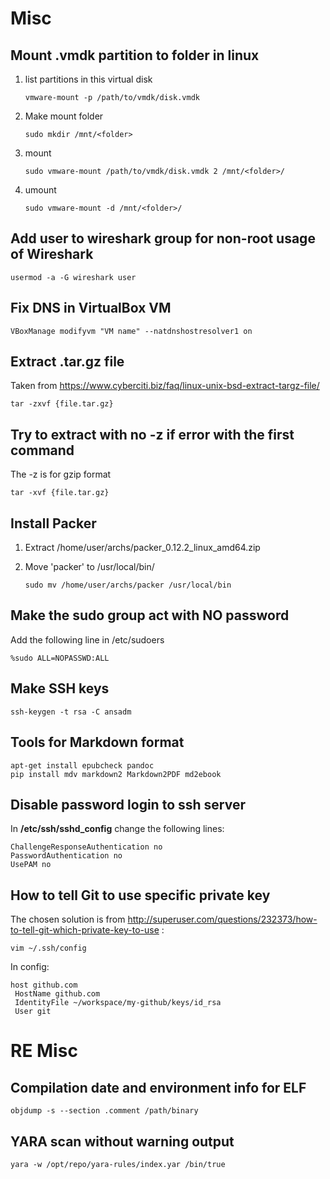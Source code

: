 # Misc

## Mount .vmdk partition to folder in linux

1. list partitions in this virtual disk

    ```
    vmware-mount -p /path/to/vmdk/disk.vmdk
    ```

1. Make mount folder

    ```
    sudo mkdir /mnt/<folder>
    ```

1. mount

    ```
    sudo vmware-mount /path/to/vmdk/disk.vmdk 2 /mnt/<folder>/
    ```

1. umount

    ```
    sudo vmware-mount -d /mnt/<folder>/
    ```

## Add user to wireshark group for non-root usage of Wireshark

```
usermod -a -G wireshark user
```

## Fix DNS in VirtualBox VM

```
VBoxManage modifyvm "VM name" --natdnshostresolver1 on
```

## Extract .tar.gz file

Taken from https://www.cyberciti.biz/faq/linux-unix-bsd-extract-targz-file/

```
tar -zxvf {file.tar.gz}
```

## Try to extract with no -z if error with the first command

The -z is for gzip format

```
tar -xvf {file.tar.gz}
```

## Install Packer

1. Extract /home/user/archs/packer_0.12.2_linux_amd64.zip
1. Move 'packer' to /usr/local/bin/

    ```
    sudo mv /home/user/archs/packer /usr/local/bin
    ```

## Make the sudo group act with NO password

Add the following line in /etc/sudoers

```
%sudo ALL=NOPASSWD:ALL
```

## Make SSH keys

```
ssh-keygen -t rsa -C ansadm
```

## Tools for Markdown format

```
apt-get install epubcheck pandoc
pip install mdv markdown2 Markdown2PDF md2ebook
```

## Disable password login to ssh server

In **/etc/ssh/sshd_config** change the following lines:

```
ChallengeResponseAuthentication no
PasswordAuthentication no
UsePAM no
```

## How to tell Git to use specific private key

The chosen solution is from http://superuser.com/questions/232373/how-to-tell-git-which-private-key-to-use :

```
vim ~/.ssh/config
```

In config:

```
host github.com
 HostName github.com
 IdentityFile ~/workspace/my-github/keys/id_rsa
 User git
```

# RE Misc

## Compilation date and environment info for ELF

```
objdump -s --section .comment /path/binary
```

## YARA scan without warning output

```
yara -w /opt/repo/yara-rules/index.yar /bin/true
```

